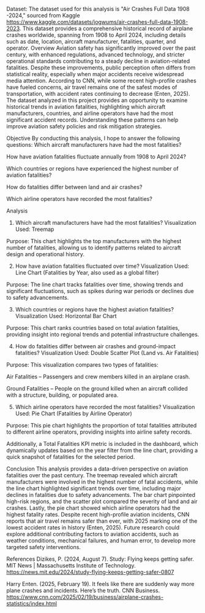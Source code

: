 Dataset:
The dataset used for this analysis is "Air Crashes Full Data 1908 -2024," sourced from Kaggle https://www.kaggle.com/datasets/jogwums/air-crashes-full-data-1908-2023. This dataset provides a comprehensive historical record of airplane crashes worldwide, spanning from 1908 to April 2024, including details such as date, location, aircraft manufacturer, fatalities, quarter, and operator.
Overview
Aviation safety has significantly improved over the past century, with enhanced regulations, advanced technology, and stricter operational standards contributing to a steady decline in aviation-related fatalities. Despite these improvements, public perception often differs from statistical reality, especially when major accidents receive widespread media attention. According to CNN, while some recent high-profile crashes have fueled concerns, air travel remains one of the safest modes of transportation, with accident rates continuing to decrease (Enten, 2025). The dataset analyzed in this project provides an opportunity to examine historical trends in aviation fatalities, highlighting which aircraft manufacturers, countries, and airline operators have had the most significant accident records. Understanding these patterns can help improve aviation safety policies and risk mitigation strategies.

Objective
By conducting this analysis, I hope to answer the following questions:
Which aircraft manufacturers have had the most fatalities?


How have aviation fatalities fluctuate annually from 1908 to April 2024?


Which countries or regions have experienced the highest number of aviation fatalities?


How do fatalities differ between land and air crashes?


Which airline operators have recorded the most fatalities?



Analysis
1. Which aircraft manufacturers have had the most fatalities?
Visualization Used: Treemap


Purpose: This chart highlights the top manufacturers with the highest number of fatalities, allowing us to identify patterns related to aircraft design and operational history.


2. How have aviation fatalities fluctuated over time?
Visualization Used: Line Chart (Fatalities by Year, also used as a global filter)


Purpose: The line chart tracks fatalities over time, showing trends and significant fluctuations, such as spikes during war periods or declines due to safety advancements.


3. Which countries or regions have the highest aviation fatalities?
Visualization Used: Horizontal Bar Chart


Purpose: This chart ranks countries based on total aviation fatalities, providing insight into regional trends and potential infrastructure challenges.


4. How do fatalities differ between air crashes and ground-impact fatalities?
Visualization Used: Double Scatter Plot (Land vs. Air Fatalities)


Purpose: This visualization compares two types of fatalities:


Air Fatalities – Passengers and crew members killed in an airplane crash.


Ground Fatalities – People on the ground killed when an aircraft collided with a structure, building, or populated area.


5. Which airline operators have recorded the most fatalities?
Visualization Used: Pie Chart (Fatalities by Airline Operator)


Purpose: This pie chart highlights the proportion of total fatalities attributed to different airline operators, providing insights into airline safety records.


Additionally, a Total Fatalities KPI metric is included in the dashboard, which dynamically updates based on the year filter from the line chart, providing a quick snapshot of fatalities for the selected period.

Conclusion
This analysis provides a data-driven perspective on aviation fatalities over the past century. The treemap revealed which aircraft manufacturers were involved in the highest number of fatal accidents, while the line chart highlighted significant trends over time, including major declines in fatalities due to safety advancements. The bar chart pinpointed high-risk regions, and the scatter plot compared the severity of land and air crashes. Lastly, the pie chart showed which airline operators had the highest fatality rates.
Despite recent high-profile aviation incidents, CNN reports that air travel remains safer than ever, with 2025 marking one of the lowest accident rates in history (Enten, 2025). Future research could explore additional contributing factors to aviation accidents, such as weather conditions, mechanical failures, and human error, to develop more targeted safety interventions.













References
Dizikes, P. (2024, August 7). Study: Flying keeps getting safer. MIT News | Massachusetts Institute of Technology. https://news.mit.edu/2024/study-flying-keeps-getting-safer-0807 


Harry Enten. (2025, February 19). It feels like there are suddenly way more plane crashes and incidents. Here’s the truth. CNN Business. https://www.cnn.com/2025/02/19/business/airplane-crashes-statistics/index.html 


